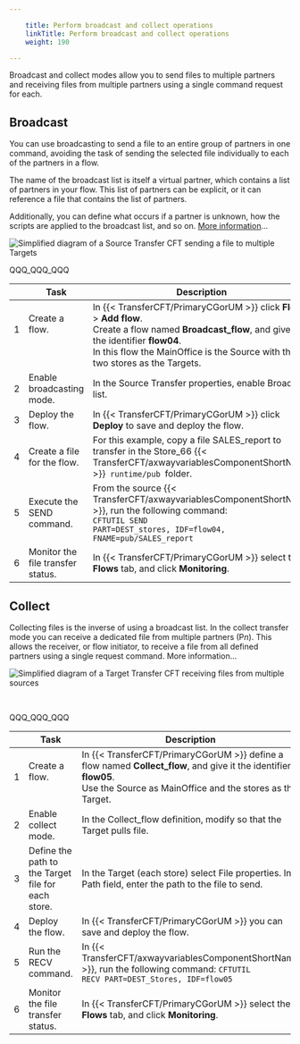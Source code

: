 ```yaml
---

    title: Perform broadcast and collect operations
    linkTitle: Perform broadcast and collect operations
    weight: 190

---
```

Broadcast and collect modes allow you to send files to multiple partners and receiving files from multiple partners using a single command request for each.

## Broadcast

You can use broadcasting to send a file to an entire group of partners in one command, avoiding the task of sending the selected file individually to each of the partners in a flow.

The name of the broadcast list is itself a virtual partner, which contains a list of partners in your flow. This list of partners can be explicit, or it can reference a file that contains the list of partners.

Additionally, you can define what occurs if a partner is unknown, how the scripts are applied to the broadcast list, and so on. [More information](../../../concepts/transfer_command_overview/broadcast_collect)...

![Simplified diagram of a Source Transfer CFT sending a file to multiple Targets](/Images/TransferCFT/Broadcast_w_cg.png)

QQQ\_QQQ\_QQQ


|   | Task  | Description  | Details  |
| --- | --- | --- | --- |
| 1<br/> <br/>  | Create a flow.<br/> <br/> <br />  | In {{< TransferCFT/PrimaryCGorUM  >}} click <span >****Flows**** </span>&gt; <span >****Add flow****</span>.<br/> Create a flow named <span >****Broadcast_flow****</span>, and give it the identifier <span >****flow04****</span>.<br/> In this flow the MainOffice is the Source with the two stores as the Targets. | <a href="../intro_cg_task_catalog/t_defineflow_broadcast">![](/Images/TransferCFT/mapArrow.png)</a>  |
| 2 | Enable broadcasting mode. | In the Source Transfer properties, enable Broadcast list. | <a href="../intro_cg_task_catalog/t_defineflow_broadcast#enable_broadcast_cg">![](/Images/TransferCFT/mapArrow.png)</a>  |
| 3 | Deploy the flow. | In {{< TransferCFT/PrimaryCGorUM  >}} click <span >****Deploy**** </span>to save and deploy the flow. | <a href="../intro_cg_task_catalog/t_savedeployflow">![](/Images/TransferCFT/mapArrow.png)</a>  |
| 4 | Create a file for the flow. | For this example, copy a file SALES_report to transfer in the Store_66 {{< TransferCFT/axwayvariablesComponentShortName  >}}<span ><code> runtime/pub </code></span>folder. |   |
| 5 | Execute the SEND command. | From the source {{< TransferCFT/axwayvariablesComponentShortName  >}}, run the following command:<br/> <span ><code>CFTUTIL SEND PART=DEST_stores, IDF=flow04, FNAME=pub/SALES_report</code></span> | <a href="../../../c_intro_userinterfaces/about_cftutil">![](/Images/TransferCFT/mapArrow.png)</a>  |
| 6  | Monitor the file transfer status.  | In {{< TransferCFT/PrimaryCGorUM  >}} select the <span >****Flows**** </span>tab, and click <span >****Monitoring****</span>.  | <a href="../intro_cg_task_catalog/c_flow_monitoring">![](/Images/TransferCFT/mapArrow.png)</a>  |


## Collect

Collecting files is the inverse of using a broadcast list. In the collect transfer mode you can receive a dedicated file from multiple partners (P*n*). This allows the receiver, or flow initiator, to receive a file from all defined partners using a single request command. More information...

![Simplified diagram of a Target Transfer CFT receiving files from multiple sources](/Images/TransferCFT/TransferCFT_Collect_w_CG.png)

 

QQQ\_QQQ\_QQQ


|   |  Task  | Description  | Details  |
| --- | --- | --- | --- |
| 1<br/>  | Create a flow.<br/> <br />  | In {{< TransferCFT/PrimaryCGorUM  >}} define a flow named <span >****Collect_flow****</span>, and give it the identifier <span >****flow05****</span>.<br/> Use the Source as MainOffice and the stores as the Target.<br />  | <a href="../intro_cg_task_catalog/t_define_simpleflow">![](/Images/TransferCFT/mapArrow.png)</a>  |
| 2 | Enable collect mode. | In the Collect_flow definition, modify so that the Target pulls file. | <a href="../intro_cg_task_catalog/t_defineflow_collect">![](/Images/TransferCFT/mapArrow.png)</a>  |
| 3 | Define the path to the Target file for each store.  | In the Target (each store) select File properties. In Path field, enter the path to the file to send. | <a href="../intro_cg_task_catalog/t_collect_target_properties">![](/Images/TransferCFT/mapArrow.png)</a>  |
| 4 | Deploy the flow. | In {{< TransferCFT/PrimaryCGorUM  >}} you can save and deploy the flow. | <a href="../intro_cg_task_catalog/t_savedeployflow">![](/Images/TransferCFT/mapArrow.png)</a>  |
| 5 | Run the RECV command. | In {{< TransferCFT/axwayvariablesComponentShortName  >}}, run the following command: <span ><code></code></span><span ><code>CFTUTIL RECV PART=DEST_Stores, IDF=flow05</code></span>  | <a href="../../../c_intro_userinterfaces/about_cftutil">![](/Images/TransferCFT/mapArrow.png)</a>  |
| 6 | Monitor the file transfer status. | In {{< TransferCFT/PrimaryCGorUM  >}} select the <span >****Flows**** </span>tab, and click <span >****Monitoring****</span>. | <a href="../intro_cg_task_catalog/c_flow_monitoring">![](/Images/TransferCFT/mapArrow.png)</a>  |

